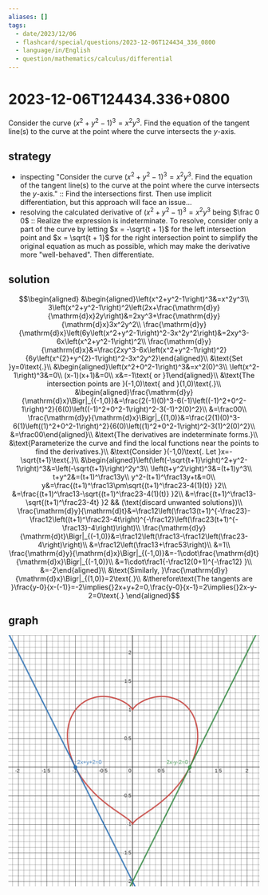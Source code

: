 ```yaml
---
aliases: []
tags:
  - date/2023/12/06
  - flashcard/special/questions/2023-12-06T124434_336_0800
  - language/in/English
  - question/mathematics/calculus/differential
---
```


# 2023-12-06T124434.336+0800

Consider the curve $\left(x^2+y^2-1\right)^3=x^2y^3$. Find the equation of the tangent line(s) to the curve at the point where the curve intersects the $y$-axis.

## strategy

- inspecting "Consider the curve $\left(x^2+y^2-1\right)^3=x^2y^3$. Find the equation of the tangent line(s) to the curve at the point where the curve intersects the $y$-axis." :: Find the intersections first. Then use implicit differentiation, but this approach will face an issue...
- resolving the calculated derivative of $\left(x^2+y^2-1\right)^3=x^2y^3$ being $\frac 0 0$ :: Realize the expression is indeterminate. To resolve, consider only a part of the curve by letting $x = -\sqrt{t + 1}$ for the left intersection point and $x = \sqrt{t + 1}$ for the right intersection point to simplify the original equation as much as possible, which may make the derivative more "well-behaved". Then differentiate.

## solution

$$\begin{aligned}
&\begin{aligned}\left(x^2+y^2-1\right)^3&=x^2y^3\\
3\left(x^2+y^2-1\right)^2\left(2x+\frac{\mathrm{d}y}{\mathrm{d}x}2y\right)&=2xy^3+\frac{\mathrm{d}y}{\mathrm{d}x}3x^2y^2\\
\frac{\mathrm{d}y}{\mathrm{d}x}\left(6y\left(x^2+y^2-1\right)^2-3x^2y^2\right)&=2xy^3-6x\left(x^2+y^2-1\right)^2\\
\frac{\mathrm{d}y}{\mathrm{d}x}&=\frac{2xy^3-6x\left(x^2+y^2-1\right)^2}{6y\left(x^{2}+y^{2}-1\right)^2-3x^2y^2}\end{aligned}\\
&\text{Set }y=0\text{.}\\
&\begin{aligned}\left(x^2+0^2-1\right)^3&=x^2(0)^3\\
\left(x^2-1\right)^3&=0\\
(x-1)(x+1)&=0\\
x&=-1\text{ or }1\end{aligned}\\
&\text{The intersection points are }(-1,0)\text{ and }(1,0)\text{.}\\
&\begin{aligned}\frac{\mathrm{d}y}{\mathrm{d}x}\Bigr|_{(-1,0)}&=\frac{2(-1)(0)^3-6(-1)\left((-1)^2+0^2-1\right)^2}{6(0)\left((-1)^2+0^2-1\right)^2-3(-1)^2(0)^2}\\
&=\frac00\\
\frac{\mathrm{d}y}{\mathrm{d}x}\Bigr|_{(1,0)}&=\frac{2(1)(0)^3-6(1)\left((1)^2+0^2-1\right)^2}{6(0)\left((1)^2+0^2-1\right)^2-3(1)^2(0)^2}\\
&=\frac00\end{aligned}\\
&\text{The derivatives are indeterminate forms.}\\
&\text{Parameterize the curve and find the local functions near the points to find the derivatives.}\\
&\text{Consider }(-1,0)\text{. Let }x=-\sqrt{t+1}\text{.}\\
&\begin{aligned}\left(\left(-\sqrt{t+1}\right)^2+y^2-1\right)^3&=\left(-\sqrt{t+1}\right)^2y^3\\
\left(t+y^2\right)^3&=(t+1)y^3\\
t+y^2&=(t+1)^\frac13y\\
y^2-(t+1)^\frac13y+t&=0\\
y&=\frac{(t+1)^\frac13\pm\sqrt{(t+1)^\frac23-4(1)(t)} }2\\
&=\frac{(t+1)^\frac13-\sqrt{(t+1)^\frac23-4(1)(t)} }2\\
&=\frac{(t+1)^\frac13-\sqrt{(t+1)^\frac23-4t} }2 && (\text{discard unwanted solutions})\\
\frac{\mathrm{d}y}{\mathrm{d}t}&=\frac12\left(\frac13(t+1)^{-\frac23}-\frac12\left((t+1)^\frac23-4t\right)^{-\frac12}\left(\frac23(t+1)^{-\frac13}-4\right)\right)\\
\frac{\mathrm{d}y}{\mathrm{d}t}\Bigr|_{(-1,0)}&=\frac12\left(\frac13-\frac12\left(\frac23-4\right)\right)\\
&=\frac12\left(\frac13+\frac53\right)\\
&=1\\
\frac{\mathrm{d}y}{\mathrm{d}x}\Bigr|_{(-1,0)}&=-1\cdot\frac{\mathrm{d}t}{\mathrm{d}x}\Bigr|_{(-1,0)}\\
&=1\cdot\frac1{-\frac12(0+1)^{-\frac12} }\\
&=-2\end{aligned}\\
&\text{Similarly, }\frac{\mathrm{d}y}{\mathrm{d}x}\Bigr|_{(1,0)}=2\text{.}\\
&\therefore\text{The tangents are }\frac{y-0}{x-(-1)}=-2\implies{}2x+y+2=0,\frac{y-0}{x-1}=2\implies{}2x-y-2=0\text{.}
\end{aligned}$$

## graph

![graph (https://desmos.com/calculator/doccwrqbe0)](attachments/2023-12-06T124434.336+0800.svg)
